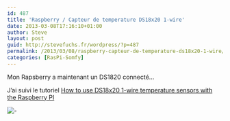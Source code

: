 ```yaml
---
id: 487
title: 'Raspberry / Capteur de temperature DS18x20 1-wire'
date: 2013-03-08T17:16:10+01:00
author: Steve
layout: post
guid: http://stevefuchs.fr/wordpress/?p=487
permalink: /2013/03/08/raspberry-capteur-de-temperature-ds18x20-1-wire/
categories: [RasPi-Somfy]
---
```

Mon Rapsberry a maintenant un DS1820 connecté&#8230;

J&rsquo;ai suivi le tutoriel [How to use DS18x20 1-wire temperature sensors with the Raspberry PI](http://webshed.org/wiki/RaspberryPI_DS1820#How_to_use_DS18x20_1-wire_temperature_sensors_with_the_Raspberry_PI)

![-]({{site.baseurl}}/wp-content/uploads/2013/05/DSC02133MIN.jpg)